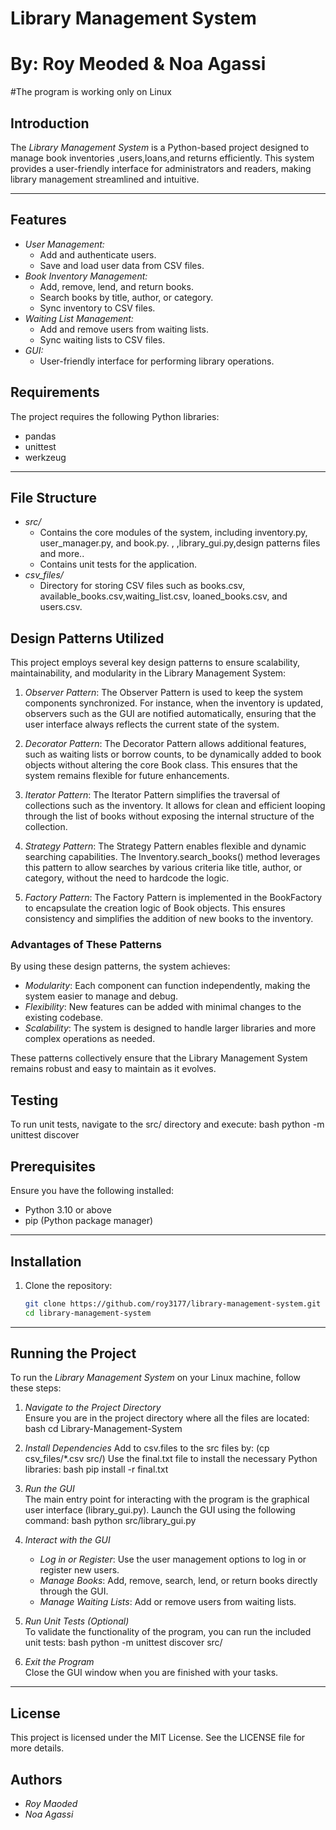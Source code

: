 # Library Management System
# By: Roy Meoded & Noa Agassi

#The program is working only on Linux

## Introduction
The *Library Management System* is a Python-based project designed to manage book inventories
,users,loans,and returns efficiently.
This system provides a user-friendly interface for administrators and readers, making library management streamlined and intuitive.

---
## Features
- *User Management:*
  - Add and authenticate users.
  - Save and load user data from CSV files.
- *Book Inventory Management:*
  - Add, remove, lend, and return books.
  - Search books by title, author, or category.
  - Sync inventory to CSV files.
- *Waiting List Management:*
  - Add and remove users from waiting lists.
  - Sync waiting lists to CSV files.
- *GUI:*
  - User-friendly interface for performing library operations.

## Requirements
The project requires the following Python libraries:
- pandas
- unittest
- werkzeug
---

## File Structure
- *src/*
  - Contains the core modules of the system, including inventory.py, user_manager.py, and book.py. ,
  ,library_gui.py,design patterns files and more..
  - Contains unit tests for the application.
- *csv_files/*
  - Directory for storing CSV files such as books.csv, available_books.csv,waiting_list.csv, loaned_books.csv, and users.csv.

## Design Patterns Utilized

This project employs several key design patterns to ensure scalability,
maintainability, and modularity in the Library Management System:

1. *Observer Pattern*:
   The Observer Pattern is used to keep the system components synchronized. 
   For instance, when the inventory is updated, observers such as the GUI are notified automatically, ensuring that the user interface always reflects the current state of the system.

2. *Decorator Pattern*:
   The Decorator Pattern allows additional features, such as waiting lists or borrow counts, 
   to be dynamically added to book objects without altering the core Book class. This ensures that the system remains flexible for future enhancements.

3. *Iterator Pattern*:
   The Iterator Pattern simplifies the traversal of collections such as the inventory.
   It allows for clean and efficient looping through the list of books without exposing the internal structure of the collection.

4. *Strategy Pattern*:
   The Strategy Pattern enables flexible and dynamic searching capabilities. 
   The Inventory.search_books() method leverages this pattern to allow searches by various criteria like title, author, or category, without the need to hardcode the logic.

5. *Factory Pattern*:
   The Factory Pattern is implemented in the BookFactory to encapsulate the creation logic of Book objects.
   This ensures consistency and simplifies the addition of new books to the inventory.

### Advantages of These Patterns
By using these design patterns, the system achieves:
- *Modularity*: Each component can function independently, making the system easier to manage and debug.
- *Flexibility*: New features can be added with minimal changes to the existing codebase.
- *Scalability*: The system is designed to handle larger libraries and more complex operations as needed.


These patterns collectively ensure that the Library Management System remains robust and easy to maintain as it evolves.

## Testing
To run unit tests, navigate to the src/ directory and execute:
bash
python -m unittest discover

## Prerequisites
Ensure you have the following installed:
- Python 3.10 or above
- pip (Python package manager)

---
## Installation
1. Clone the repository:
   ```bash
   git clone https://github.com/roy3177/library-management-system.git
   cd library-management-system  

---

## Running the Project

To run the *Library Management System* on your Linux machine, follow these steps:

1. *Navigate to the Project Directory*  
   Ensure you are in the project directory where all the files are located:
   bash
   cd Library-Management-System
   

2. *Install Dependencies*
   Add to csv.files to the src files by: (cp csv_files/*.csv src/)
   Use the final.txt file to install the necessary Python libraries:
   bash
   pip install -r final.txt
   

4. *Run the GUI*  
   The main entry point for interacting with the program is the graphical user interface (library_gui.py). Launch the GUI using the following command:
   bash
   python src/library_gui.py
   

5. *Interact with the GUI*  
   - *Log in or Register*: Use the user management options to log in or register new users.
   - *Manage Books*: Add, remove, search, lend, or return books directly through the GUI.
   - *Manage Waiting Lists*: Add or remove users from waiting lists.

6. *Run Unit Tests (Optional)*  
   To validate the functionality of the program, you can run the included unit tests:
   bash
   python -m unittest discover src/
   

7. *Exit the Program*  
   Close the GUI window when you are finished with your tasks.

---

## License
This project is licensed under the MIT License. See the LICENSE file for more details.

## Authors
- *Roy Maoded*
- *Noa Agassi*
